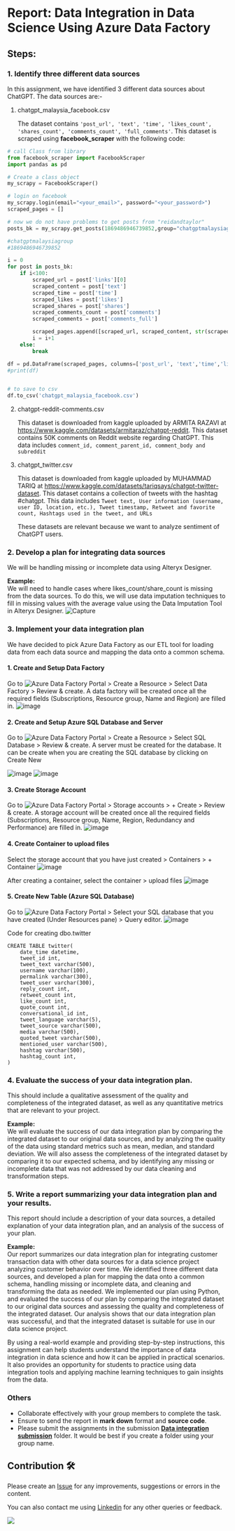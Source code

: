 # Report: Data Integration in Data Science Using Azure Data Factory

## Steps:

### 1. Identify three different data sources
In this assignment, we have identified 3 different data sources about ChatGPT. The data sources are:-

1. chatgpt_malaysia_facebook.csv

    The dataset contains ``` 'post_url', 'text', 'time', 'likes_count', 'shares_count', 'comments_count', 'full_comments' ```. This dataset is scraped using <b>facebook_scraper</b> with the following code:

```python 
# call Class from library
from facebook_scraper import FacebookScraper
import pandas as pd

# Create a class object
my_scrapy = FacebookScraper()

# login on facebook
my_scrapy.login(email="<your_email>", password="<your_password>")
scraped_pages = []

# now we do not have problems to get posts from "reidandtaylor"
posts_bk = my_scrapy.get_posts(1869486946739852,group="chatgptmalaysiagroup",pages=100,cookies="cookies.json",options={"comments": True})

#chatgptmalaysiagroup
#1869486946739852

i = 0
for post in posts_bk:
    if i<100:
        scraped_url = post['links'][0]
        scraped_content = post['text']
        scraped_time = post['time']
        scraped_likes = post['likes']
        scraped_shares = post['shares']
        scraped_comments_count = post['comments']
        scraped_comments = post['comments_full']

        scraped_pages.append([scraped_url, scraped_content, str(scraped_time), scraped_likes, scraped_shares, scraped_comments_count,scraped_comments ])
        i = i+1
    else:
        break

df = pd.DataFrame(scraped_pages, columns=['post_url', 'text','time','likes_count','shares_count','comments_count','full_comments'])
#print(df)


# to save to csv
df.to_csv('chatgpt_malaysia_facebook.csv')
```

2. chatgpt-reddit-comments.csv

    This dataset is downloaded from kaggle uploaded by ARMITA RAZAVI at https://www.kaggle.com/datasets/armitaraz/chatgpt-reddit. This dataset contains  50K comments on Reddit website regarding ChatGPT. This data includes ``` comment_id, comment_parent_id, comment_body and subreddit ```

3. chatgpt_twitter.csv

    This dataset is downloaded from kaggle uploaded by MUHAMMAD TARIQ at https://www.kaggle.com/datasets/tariqsays/chatgpt-twitter-dataset. This dataset contains a collection of tweets with the hashtag #chatgpt. This data includes ``` Tweet text, User information (username, user ID, location, etc.), Tweet timestamp, Retweet and favorite count, Hashtags used in the tweet, and URLs ```

    These datasets are relevant because we want to analyze sentiment of ChatGPT users.

### 2. Develop a plan for integrating data sources
We will be handling missing or incomplete data using Alteryx Designer.

**Example:**<br>
We will need to handle cases where likes_count/share_count is missing from the data sources. To do this, we will use data imputation techniques to fill in missing values with the average value using the Data Imputation Tool in Alteryx Designer.
![Capture](https://github.com/drshahizan/special-topic-data-engineering/assets/97009588/f3a63977-e6de-46ce-88ab-6bd75aba29cb)



### 3. Implement your data integration plan
We have decided to pick Azure Data Factory as our ETL tool for loading data from each data source and mapping the data onto a common schema.

#### 1. Create and Setup Data Factory
Go to ![Azure Data Factory Portal](https://portal.azure.com/#home) > Create a Resource > Select Data Factory > Review & create. A data factory will be created once all the required fields (Subscriptions, Resource group, Name and Region) are filled in. 
![image](https://github.com/drshahizan/special-topic-data-engineering/assets/97009588/04afa6ea-ac5f-4522-a275-bd4b89392d14)

#### 2. Create and Setup Azure SQL Database and Server
Go to ![Azure Data Factory Portal](https://portal.azure.com/#home) > Create a Resource > Select SQL Database > Review & create. A server must be created for the database. It can be create when you are creating the SQL database by clicking on Create New

![image](https://github.com/drshahizan/special-topic-data-engineering/assets/97009588/337c06cc-c86b-41bd-af56-7d6f3d4af43b)
![image](https://github.com/drshahizan/special-topic-data-engineering/assets/97009588/4054f9cd-ee03-408b-a70a-e0aed9145a3b)

#### 3. Create Storage Account
Go to ![Azure Data Factory Portal](https://portal.azure.com/#home) > Storage accounts > + Create > Review & create. A storage account will be created once all the required fields (Subscriptions, Resource group, Name, Region, Redundancy and Performance) are filled in. 
![image](https://github.com/drshahizan/special-topic-data-engineering/assets/97009588/58307867-00ab-4e14-a4a7-bae8d214e826)

#### 4. Create Container to upload files
Select the storage account that you have just created > Containers > + Container
![image](https://github.com/drshahizan/special-topic-data-engineering/assets/97009588/c06d8914-1bb0-4bb5-94a1-67fa717c0ac1)

After creating a container, select the container > upload files
![image](https://github.com/drshahizan/special-topic-data-engineering/assets/97009588/23049ebf-a5c1-4c9a-b34d-b4603d9e65aa)

#### 5. Create New Table (Azure SQL Database)
Go to ![Azure Data Factory Portal](https://portal.azure.com/#home) > Select your SQL database that you have created (Under Resources pane) > Query editor.
![image](https://github.com/drshahizan/special-topic-data-engineering/assets/97009588/75134063-9878-4a50-8c63-21eda1408754)

Code for creating dbo.twitter
```
CREATE TABLE twitter(
	date_time datetime,
	tweet_id int,
	tweet_text varchar(500),
	username varchar(100),
	permalink varchar(300),
	tweet_user varchar(300),
	reply_count int,
	retweet_count int,
	like_count int,
	quote_count int,
	conversational_id int,
	tweet_language varchar(5),
	tweet_source varchar(500),
	media varchar(500),
	quoted_tweet varchar(500),
	mentioned_user varchar(500),
	hashtag varchar(500),
	hashtag_count int,
)
```

### 4. Evaluate the success of your data integration plan. 
This should include a qualitative assessment of the quality and completeness of the integrated dataset, as well as any quantitative metrics that are relevant to your project.

**Example:**<br>
We will evaluate the success of our data integration plan by comparing the integrated dataset to our original data sources, and by analyzing the quality of the data using standard metrics such as mean, median, and standard deviation. We will also assess the completeness of the integrated dataset by comparing it to our expected schema, and by identifying any missing or incomplete data that was not addressed by our data cleaning and transformation steps.

### 5. Write a report summarizing your data integration plan and your results. 
This report should include a description of your data sources, a detailed explanation of your data integration plan, and an analysis of the success of your plan.

**Example:**<br>
Our report summarizes our data integration plan for integrating customer transaction data with other data sources for a data science project analyzing customer behavior over time. We identified three different data sources, and developed a plan for mapping the data onto a common schema, handling missing or incomplete data, and cleaning and transforming the data as needed. We implemented our plan using Python, and evaluated the success of our plan by comparing the integrated dataset to our original data sources and assessing the quality and completeness of the integrated dataset. Our analysis shows that our data integration plan was successful, and that the integrated dataset is suitable for use in our data science project.

By using a real-world example and providing step-by-step instructions, this assignment can help students understand the importance of data integration in data science and how it can be applied in practical scenarios. It also provides an opportunity for students to practice using data integration tools and applying machine learning techniques to gain insights from the data.

### Others
- Collaborate effectively with your group members to complete the task.
- Ensure to send the report in **mark down** format and **source code**.
- Please submit the assignments in the submission [**Data integration submission**](https://github.com/drshahizan/special-topic-data-engineering/tree/main/assignment/data-integration/submission/) folder. It would be best if you create a folder using your group name.

## Contribution 🛠️
Please create an [Issue](https://github.com/drshahizan/special-topic-data-engineering/issues) for any improvements, suggestions or errors in the content.

You can also contact me using [Linkedin](https://www.linkedin.com/in/drshahizan/) for any other queries or feedback.

![](https://visitor-badge.glitch.me/badge?page_id=drshahizan)





